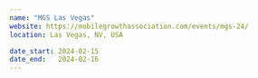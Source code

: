 ```yaml
---
name: "MGS Las Vegas"
website: https://mobilegrowthassociation.com/events/mgs-24/
location: Las Vegas, NV, USA

date_start: 2024-02-15
date_end:   2024-02-16
---
```

